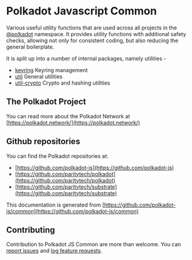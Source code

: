 # Polkadot Javascript Common

Various useful utility functions that are used across all projects in the [@polkadot](https://polkadot.js.org) namespace. It provides utility functions with additional safety checks, allowing not only for consistent coding, but also reducing the general boilerplate.

It is split up into a number of internal packages, namely utilities -

- [keyring](keyring/README.md) Keyring management
- [util](util/README.md) General utilities
- [util-crypto](util-crypto/README.md) Crypto and hashing utilities

## The Polkadot Project

You can read more about the Polkadot Network at [https://polkadot.network/](https://polkadot.network/)

## Github repositories

You can find the Polkadot repositories at:

- [https://github.com/polkadot-js](https://github.com/polkadot-js)
- [https://github.com/paritytech/polkadot](https://github.com/paritytech/polkadot)
- [https://github.com/paritytech/substrate](https://github.com/paritytech/substrate)

This documentation is generated from [https://github.com/polkadot-js/common](https://github.com/polkadot-js/common)

## Contributing

Contribution to Polkadot JS Common are more than welcome. You can [report issues](https://github.com/polkadot-js/common/issues/new) and [log feature requests](https://github.com/polkadot-js/common/issues/new).

